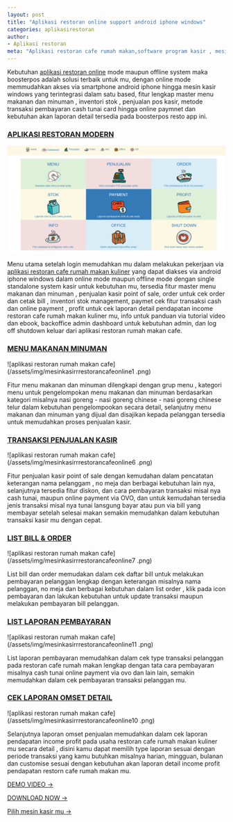 ```yaml
---
layout: post
title: "Aplikasi restoran online support android iphone windows"
categories: aplikasirestoran
author:
- Aplikasi restoran
meta: "Aplikasi restoran cafe rumah makan,software program kasir , mesin kasir restoran"
---
```

Kebutuhan [aplikasi restoran online](/aplikasirestoran/2020/03/28/boostresto.html) mode maupun offline system maka boosterpos adalah solusi terbaik untuk mu, dengan online mode memmudahkan akses via smartphone android iphone hingga mesin kasir windows yang terintegrasi dalam satu based, fitur lengkap master menu makanan dan minuman , inventori stok , penjualan pos kasir, metode transaksi pembayaran cash tunai card hingga online paymnet dan kebutuhan akan laporan detail tersedia pada boosterpos resto app ini.



### **[APLIKASI RESTORAN MODERN](/aplikasirestoran/2020/03/28/boostresto.html)**

![aplikasi restoran rumah makan cafe](/assets/img/mesinkasirrrestorancafeonline.png)

Menu utama setelah login memudahkan mu dalam melakukan pekerjaan via [aplikasi restoran cafe rumah makan kuliner](/aplikasirestoran/2020/03/28/boostresto.html) yang dapat diakses via android iphone windows dalam online mode maupun offline mode dengan single standalone system kasir untuk kebutuhan mu, tersedia fitur master menu makanan dan minuman , penjualan kasir point of sale, order untuk cek order dan cetak bill , inventori stok management, paymet cek fitur transaksi cash dan online payment , profit untuk cek laporan detail pendapatan income restoran cafe rumah makan kuliner mu, info untuk panduan via tutorial video dan ebook, backoffice admin dashboard untuk kebutuhan admin, dan log off shutdown keluar dari aplikasi restoran rumah makan cafe.




### **[MENU MAKANAN MINUMAN](/aplikasirestoran/2020/03/28/boostresto.html)**

![aplikasi restoran rumah makan cafe](/assets/img/mesinkasirrrestorancafeonline1 .png)

Fitur menu makanan dan minuman dilengkapi dengan grup menu , kategori menu untuk pengelompokan menu makanan dan minuman berdasarkan kategori misalnya nasi goreng - nasi goreng chinese - nasi goreng chinese telur dalam kebutuhan pengelompookan secara detail, selanjutny menu makanan dan minuman yang dijual dan disajikan kepada pelanggan tersedia untuk memudahkan proses penjualan kasir.





### **[TRANSAKSI PENJUALAN KASIR](/aplikasirestoran/2020/03/28/boostresto.html)**

![aplikasi restoran rumah makan cafe](/assets/img/mesinkasirrrestorancafeonline6 .png)

Fitur penjualan kasir point of sale dengan kemudahan dalam pencatatan keterangan nama pelanggam , no meja dan berbagai kebutuhan lain nya, selanjutnya tersedia fitur diskon, dan cara pembayaran transaksi misal nya cash tunai, maupun online payment via OVO, dan untuk kemudahan tersedia jenis transaksi misal nya tunai lansgung bayar atau pun via bill yang membayar setelah selesai makan semakin memudahkan dalam kebutuhan transaksi kasir mu dengan cepat.






### **[LIST BILL & ORDER](/aplikasirestoran/2020/03/28/boostresto.html)**

![aplikasi restoran rumah makan cafe](/assets/img/mesinkasirrrestorancafeonline7 .png)

List bill dan order memudakan dalam cek daftar bill untuk melakukan pembayaran pelanggan lengkap dengan keterangan misalnya nama pelanggan, no meja dan berbagai kebutuhan dalam list order , klik pada icon pembayaran dan lakukan kebutuhan untuk update transaksi maupun melakukan pembayaran bill pelanggan.






### **[LIST LAPORAN PEMBAYARAN](/aplikasirestoran/2020/03/28/boostresto.html)**

![aplikasi restoran rumah makan cafe](/assets/img/mesinkasirrrestorancafeonline11 .png)

List laporan pembayaran memudahkan dalam cek type transaksi pelanggan pada restoran cafe rumah makan lengkap dengan tata cara pembayaran misalnya cash tunai online payment via ovo dan lain lain, semakin memudahkan dalam cek pembayaran transaksi pelanggan mu.






### **[CEK LAPORAN OMSET DETAIL](/aplikasirestoran/2020/03/28/boostresto.html)**

![aplikasi restoran rumah makan cafe](/assets/img/mesinkasirrrestorancafeonline10 .png)

Selanjutnya laporan omset penjualan memudahkan dalam cek laporan pendapatan income profit pada usaha restoran cafe rumah makan kuliner mu secara detail , disini kamu dapat memilih type laporan sesuai dengan periode transaksi yang kamu butuhkan misalnya harian, mingguan, bulanan dan customise sesuai dengan kebutuhan akan laporan detail income profit pendapatan restorn cafe rumah makan mu. 





[DEMO VIDEO →](https://mesinkasir.github.io/aplikasi/menu-boosterpos-resto.html)


[DOWNLOAD NOW →](https://mesinkasir.github.io/e-catalog/Boosterpos%20Resto%20App.pdf)


[Pilih mesin kasir mu →](/hardware)
